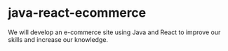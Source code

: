 # java-react-ecommerce
We will develop an e-commerce site using Java and React to improve our skills and increase our knowledge.
